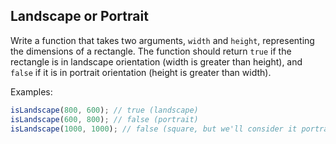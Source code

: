 ## Landscape or Portrait

Write a function that takes two arguments, `width` and `height`, representing the dimensions of a rectangle. The function should return `true` if the rectangle is in landscape orientation (width is greater than height), and `false` if it is in portrait orientation (height is greater than width).

Examples:

```javascript
isLandscape(800, 600); // true (landscape)
isLandscape(600, 800); // false (portrait)
isLandscape(1000, 1000); // false (square, but we'll consider it portrait)
```
